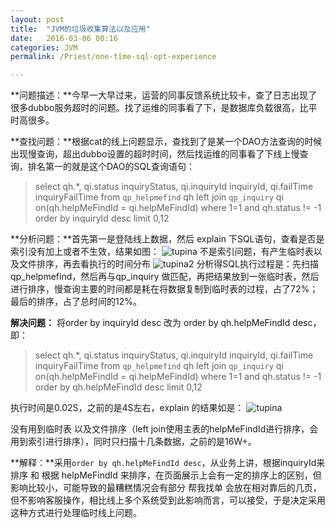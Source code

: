 ```yaml
---
layout: post
title:  "JVM的垃圾收集算法以及应用"
date:   2016-03-06 00:16
categories: JVM
permalink: /Priest/one-time-sql-opt-experience

---
```



**问题描述：**今早一大早过来，运营的同事反馈系统比较卡，查了日志出现了很多dubbo服务超时的问题。找了运维的同事看了下，是数据库负载很高，比平时高很多。

**查找问题：**根据cat的线上问题显示，查找到了是某一个DAO方法查询的时候出现慢查询，超出dubbo设置的超时时间，然后找运维的同事看了下线上慢查询，排名第一的就是这个DAO的SQL查询语句：

>select qh.*, qi.status inquiryStatus, qi.inquiryId inquiryId, qi.failTime inquiryFailTime from `qp_helpmefind` qh left join `qp_inquiry` qi on(qh.helpMeFindId = qi.helpMeFindId) where 1=1  and qh.status != -1 order by inquiryId desc limit 0,12

**分析问题：**首先第一是登陆线上数据，然后 explain 下SQL语句，查看是否是索引没有加上或者不生效，结果如图：
   ![tupina](http://7xrmyq.com1.z0.glb.clouddn.com/4.png)
   不是索引问题，有产生临时表以及文件排序，再去看执行的时间分布
    ![tupina2](http://7xrmyq.com1.z0.glb.clouddn.com/2.png)
    分析得SQL执行过程是：先扫描qp_helpmefind，然后再与qp_inquiry 做匹配，再把结果放到一张临时表，然后进行排序，慢查询主要的时间都是耗在将数据复制到临时表的过程，占了72%；最后的排序，占了总时间的12%。
    
**解决问题：** 将order by inquiryId desc 改为 order by qh.helpMeFindId desc，
即：

>select qh.*, qi.status inquiryStatus, qi.inquiryId inquiryId, qi.failTime inquiryFailTime from `qp_helpmefind` qh left join `qp_inquiry` qi on(qh.helpMeFindId = qi.helpMeFindId) where 1=1  and qh.status != -1 order by qh.helpMeFindId desc limit 0,12

执行时间是0.02S，之前的是4S左右，explain 的结果如是：
![tupina](http://7xrmyq.com1.z0.glb.clouddn.com/3.png)
 
 没有用到临时表 以及文件排序（left join使用主表的helpMeFindId进行排序，会用到索引进行排序），同时只扫描十几条数据，之前的是16W+。
 
 **解释：**采用`order by qh.helpMeFindId desc`，从业务上讲，根据inquiryId来排序 和 根据 helpMeFindId 来排序，在页面展示上会有一定的排序上的区别，但影响比较小，可能导致的最糟糕情况会有部分 帮我找单 会放在相对靠后的几页，但不影响客服操作，相比线上多个系统受到此影响而言，可以接受，于是决定采用这种方式进行处理临时线上问题。
  
